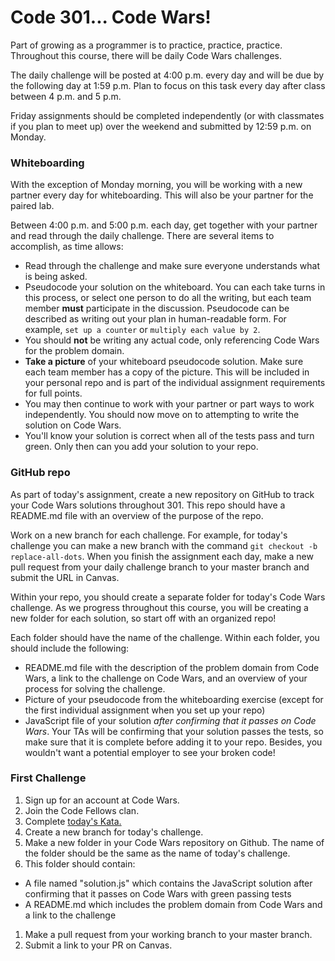 # Code 301... Code Wars!

Part of growing as a programmer is to practice, practice, practice. Throughout this course, there will be daily Code Wars challenges.

The daily challenge will be posted at 4:00 p.m. every day and will be due by the following day at 1:59 p.m. Plan to focus on this task every day after class between 4 p.m. and 5 p.m.

Friday assignments should be completed independently (or with classmates if you plan to meet up) over the weekend and submitted by 12:59 p.m. on Monday.

### Whiteboarding

With the exception of Monday morning, you will be working with a new partner every day for whiteboarding. This will also be your partner for the paired lab.

Between 4:00 p.m. and 5:00 p.m. each day, get together with your partner and read through the daily challenge. There are several items to accomplish, as time allows:
  - Read through the challenge and make sure everyone understands what is being asked.
  - Pseudocode your solution on the whiteboard. You can each take turns in this process, or select one person to do all the writing, but each team member **must** participate in the discussion. Pseudocode can be described as writing out your plan in human-readable form. For example, `set up a counter` or `multiply each value by 2`.
  - You should **not** be writing any actual code, only referencing Code Wars for the problem domain.
  - **Take a picture** of your whiteboard pseudocode solution. Make sure each team member has a copy of the picture. This will be included in your personal repo and is part of the individual assignment requirements for full points.
  - You may then continue to work with your partner or part ways to work independently. You should now move on to attempting to write the solution on Code Wars.
  - You'll know your solution is correct when all of the tests pass and turn green. Only then can you add your solution to your repo.

### GitHub repo

As part of today's assignment, create a new repository on GitHub to track your Code Wars solutions throughout 301. This repo should have a README.md file with an overview of the purpose of the repo.

Work on a new branch for each challenge. For example, for today's challenge you can make a new branch with the command `git checkout -b replace-all-dots`. When you finish the assignment each day, make a new pull request from your daily challenge branch to your master branch and submit the URL in Canvas.

Within your repo, you should create a separate folder for today's Code Wars challenge. As we progress throughout this course, you will be creating a new folder for each solution, so start off with an organized repo!

Each folder should have the name of the challenge. Within each folder, you should include the following:
  - README.md file with the description of the problem domain from Code Wars, a link to the challenge on Code Wars, and an overview of your process for solving the challenge.
  - Picture of your pseudocode from the whiteboarding exercise (except for the first individual assignment when you set up your repo)
  - JavaScript file of your solution *after confirming that it passes on Code Wars*. Your TAs will be confirming that your solution passes the tests, so make sure that it is complete before adding it to your repo. Besides, you wouldn't want a potential employer to see your broken code!

### First Challenge

1. Sign up for an account at Code Wars.
1. Join the Code Fellows clan.
1. Complete [today's Kata.](https://www.codewars.com/kata/fixme-replace-all-dots)
1. Create a new branch for today's challenge.
1. Make a new folder in your Code Wars repository on Github. The name of the folder should be the same as the name of today's challenge.
1. This folder should contain:
  - A file named "solution.js" which contains the JavaScript solution after confirming that it passes on Code Wars with green passing tests
  - A README.md which includes the problem domain from Code Wars and a link to the challenge
1. Make a pull request from your working branch to your master branch.
1. Submit a link to your PR on Canvas.
